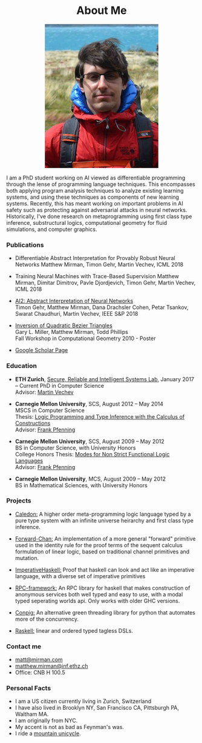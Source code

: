 <h1><center> About Me </center></h1>
<center><img src="/images/matthew_mirman.jpg" /></center>


I am a PhD student working on AI viewed as differentiable programming through the lense of programming language techniques. 
This encompasses both applying program analysis techniques to analyze existing learning systems, 
and using these techniques as components of new learning systems. 
Recently, this has meant working on important problems in AI safety such as protecting against 
adversarial attacks in neural networks.
Historically, I've done research on metaprogramming using first class type inference, substructural logics, 
computational geometry for fluid simulations, and computer graphics.

### Publications ###

* Differentiable Abstract Interpretation for Provably Robust Neural Networks
  Matthew Mirman, Timon Gehr, Martin Vechev,
  ICML 2018

* Training Neural Machines with Trace-Based Supervision
  Matthew Mirman, Dimitar Dimitrov, Pavle Djordjevich, Timon Gehr, Martin Vechev,
  ICML 2018

* [AI2: Abstract Interpretation of Neural Networks](http://ai2.ethz.ch/)  
  Timon Gehr, Matthew Mirman, Dana Drachsler Cohen, Petar Tsankov, Swarat Chaudhuri, Martin Vechev,
  IEEE S&P 2018

* [Inversion of Quadratic Bezier Triangles](http://www.ams.sunysb.edu/~jsbm/fwcg10/papers/p04.pdf)  
  Gary L. Miller, Matthew Mirman, Todd Phillips  
  Fall Workshop in Computational Geometry 2010 - Poster

* [Google Scholar Page](https://scholar.google.com/citations?user=ovm4iLwAAAAJ&hl=en)

### Education ###

* __ETH Zurich__, [Secure, Reliable and Intelligent Systems Lab](https://www.sri.inf.ethz.ch/), January 2017 – Current
  PhD in Computer Science  
  Advisor: [Martin Vechev](https://www.sri.inf.ethz.ch/vechev.php)

* __Carnegie Mellon University__, SCS, August 2012 – May 2014  
  MSCS in Computer Science  
  Thesis: [Logic Programming and Type Inference with the Calculus of Constructions](/images/CMU-CS-14-110.pdf)  
  Advisor: [Frank Pfenning](http://www.cs.cmu.edu/~fp/)

* __Carnegie Mellon University__, SCS, August 2009 – May 2012  
  BS in Computer Science, with University Honors  
  College Honors Thesis: [Modes for Non Strict Functional Logic Languages](/images/undergrad_thesis.pdf)  
  Advisor: [Frank Pfenning](http://www.cs.cmu.edu/~fp/)

* __Carnegie Mellon University__, MCS, August 2009 – May 2012  
  BS in Mathematical Sciences, with University Honors

### Projects ###

* [Caledon:](https://github.com/mmirman/caledon)
A higher order meta-programming logic language typed by a pure type system with an infinite universe heirarchy and first class type inference.

* [Forward-Chan:](https://github.com/mmirman/forward-chan) 
An implementation of a more general "forward" primitive used in the identity rule for the proof terms of the sequent calculus formulation of linear logic, based on traditional channel primitives and mutation.

* [ImperativeHaskell:](https://github.com/mmirman/imperativehaskell) 
Proof that haskell can look and act like an imperative language, with a diverse set of imperative primitives

* [RPC-framework:](https://github.com/mmirman/rpc-framework) 
An RPC library for haskell that makes construction of anonymous services both well typed and easy to use, with a modal typed seperating worlds api. Only works with older GHC versions.

* [Conpig:](https://github.com/mmirman/conpig) 
An alternative green threading library for python that automates more of the concurrency.

* [Raskell:](https://github.com/mmirman/raskell) 
linear and ordered typed tagless DSLs.

### Contact me 

* [matt@mirman.com](mailto:matt@mirman.com)
* [matthew.mirman@inf.ethz.ch](mailto:matthew.mirman@inf.ethz.ch)
* Office: CNB H 100.5


### Personal Facts ###

* I am a US citizen currently living in Zurich, Switzerland
* I have also lived in Brooklyn NY, San Francisco CA, Pittsburgh PA, Waltham MA.
* I am originally from NYC.
* My accent is not as bad as Feynman's was. 
* I ride a [mountain unicycle](https://www.youtube.com/watch?v=GUZuyMVdVcc).
